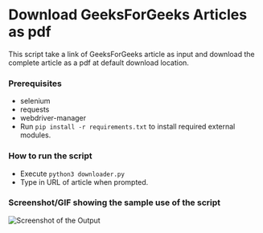 # Download GeeksForGeeks Articles as pdf
<!--Remove the below lines and add yours -->
This script take a link of GeeksForGeeks article as input and download the complete article as a pdf at default download location.

### Prerequisites
<!--Remove the below lines and add yours -->
* selenium
* requests
* webdriver-manager
* Run `pip install -r requirements.txt` to install required external modules.

### How to run the script
<!--Remove the below lines and add yours -->
- Execute `python3 downloader.py`
- Type in URL of article when prompted.

### Screenshot/GIF showing the sample use of the script
<!--Remove the below lines and add yours -->
![Screenshot of the Output](https://github.com/Python-World/python-mini-projects/blob/master/projects/download%20GeeksForGeeks%20articles/screenshot.jpg)